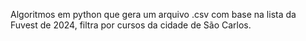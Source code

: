 Algoritmos em python que gera um arquivo .csv com base na lista da Fuvest de 2024, filtra por cursos da cidade de São Carlos.
